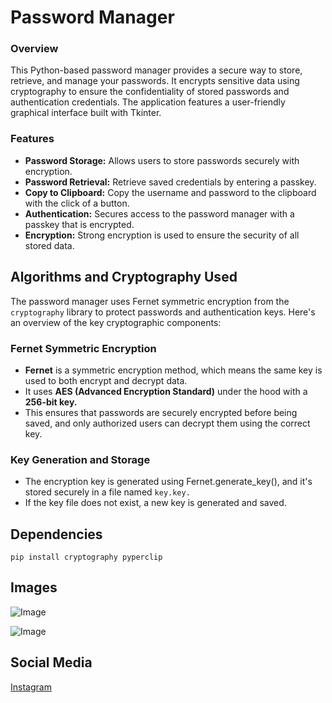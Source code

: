 # Password Manager

### Overview

This Python-based password manager provides a secure way to store, retrieve, and manage your passwords. It encrypts sensitive data using cryptography to ensure the confidentiality of stored passwords and authentication credentials. The application features a user-friendly graphical interface built with Tkinter.


### Features
- **Password Storage:** Allows users to store passwords securely with encryption.
- **Password Retrieval:** Retrieve saved credentials by entering a passkey.
- **Copy to Clipboard:** Copy the username and password to the clipboard with the click of a button.
- **Authentication:** Secures access to the password manager with a passkey that is encrypted.
- **Encryption:** Strong encryption is used to ensure the security of all stored data.


## Algorithms and Cryptography Used
The password manager uses Fernet symmetric encryption from the `cryptography` library to protect passwords and authentication keys. Here's an overview of the key cryptographic components:

### Fernet Symmetric Encryption
- **Fernet** is a symmetric encryption method, which means the same key is used to both encrypt and decrypt data.
- It uses **AES (Advanced Encryption Standard)** under the hood with a **256-bit key.**
- This ensures that passwords are securely encrypted before being saved, and only authorized users can decrypt them using the correct key.
### Key Generation and Storage
- The encryption key is generated using Fernet.generate_key(), and it's stored securely in a file named `key.key.`
- If the key file does not exist, a new key is generated and saved.

## Dependencies

```
pip install cryptography pyperclip
```

## Images

![Image](https://github.com/user-attachments/assets/8ee002b0-1999-4018-9048-fa13d8185d5c)

![Image](https://github.com/user-attachments/assets/5a5f1fb4-0170-4074-a999-88ece4023ad2)


## Social Media

[Instagram](https://www.instagram.com/ppl_call_me_as_bad_capton?igsh=NG1tYmpsYW5jcWY=)

